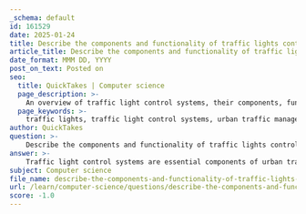 ```yaml
---
_schema: default
id: 161529
date: 2025-01-24
title: Describe the components and functionality of traffic lights control systems and their process and feedback mechanism.
article_title: Describe the components and functionality of traffic lights control systems and their process and feedback mechanism.
date_format: MMM DD, YYYY
post_on_text: Posted on
seo:
  title: QuickTakes | Computer science
  page_description: >-
    An overview of traffic light control systems, their components, functionality such as fixed and dynamic control, as well as the process and feedback mechanisms that enhance road safety and efficiency.
  page_keywords: >-
    traffic lights, traffic light control systems, urban traffic management, components, functionality, user, detector, controller, display, fixed-time control, dynamic control, data collection, signal adjustment, feedback mechanism, safety, efficiency, congestion management
author: QuickTakes
question: >-
    Describe the components and functionality of traffic lights control systems and their process and feedback mechanism.
answer: >-
    Traffic light control systems are essential components of urban traffic management, designed to regulate the flow of vehicles and pedestrians at intersections. These systems consist of several key components that work together to ensure safety and efficiency. Here’s a detailed description of the components, functionality, and feedback mechanisms involved in traffic light control systems.\n\n### Components of Traffic Light Control Systems\n\n1. **User**: This refers to the road users, including drivers, cyclists, and pedestrians, who interact with the traffic signals.\n\n2. **Detector**: Detectors are sensors that monitor traffic conditions. They can be infrared sensors, inductive loops, or cameras that detect the presence and density of vehicles at an intersection. This information is crucial for adjusting the traffic light timings based on real-time conditions.\n\n3. **Controller**: The controller is the brain of the traffic light system. It processes data from the detectors and makes decisions on how long each light should remain green, yellow, or red. Controllers can be programmed for fixed-time operation or can be dynamic, adapting to current traffic conditions.\n\n4. **Display**: The display consists of the actual traffic lights (LEDs) that signal to road users. They follow a standard color code: red for stop, amber/yellow for caution, and green for go.\n\n### Functionality of Traffic Light Control Systems\n\nTraffic light control systems function by managing the timing of the lights to optimize traffic flow and enhance safety. There are two main types of control systems:\n\n- **Fixed-Time Control**: This traditional method uses a pre-set timer to change the lights at fixed intervals, regardless of actual traffic conditions. While simple, it may not be efficient during varying traffic volumes.\n\n- **Dynamic Control**: This more advanced system uses real-time data from detectors to adjust the timing of the lights. For example, if a high volume of vehicles is detected, the green light duration may be extended to reduce congestion. Dynamic systems can also prioritize emergency vehicles or public transport.\n\n### Process and Feedback Mechanism\n\nThe process of a traffic light control system involves several steps:\n\n1. **Data Collection**: Detectors gather information about traffic density and flow.\n\n2. **Data Processing**: The controller analyzes the data to determine the optimal light timings. In dynamic systems, algorithms may be employed to learn from historical data and adapt to changing conditions.\n\n3. **Signal Adjustment**: Based on the processed data, the controller adjusts the traffic lights accordingly.\n\n4. **Feedback Mechanism**: Many modern traffic light systems incorporate feedback mechanisms that allow them to learn from the traffic conditions. For instance, if a particular timing leads to congestion, the system can adjust future timings to improve flow. This feedback can be based on real-time data or historical patterns, enabling the system to become more efficient over time.\n\n5. **User Interaction**: The system communicates with users through the traffic lights, providing clear signals to ensure safe and efficient movement.\n\n### Conclusion\n\nTraffic light control systems are complex networks that integrate various components to manage traffic effectively. By utilizing detectors, controllers, and displays, these systems can adapt to real-time conditions, enhancing road safety and efficiency. The incorporation of feedback mechanisms allows for continuous improvement, making modern traffic light systems smarter and more responsive to the needs of road users.
subject: Computer science
file_name: describe-the-components-and-functionality-of-traffic-lights-control-systems-and-their-process-and-feedback-mechanism.md
url: /learn/computer-science/questions/describe-the-components-and-functionality-of-traffic-lights-control-systems-and-their-process-and-feedback-mechanism
score: -1.0
---
```


&nbsp;